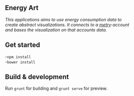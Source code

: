 [Energy Art Logo]:https://github.com/metry-io/energy-art/raw/master/app/images/energyart_logo.png ":,)"
Energy Art
----------
_This applications aims to use energy consumption data to  
create abstract visualizations. It connects to a [metry](https://metry.io/en/)-account  
 and bases the visualization on that accounts data._

## Get started
  -`npm install`  
  -`bower install`

## Build & development

Run `grunt` for building and `grunt serve` for preview.
